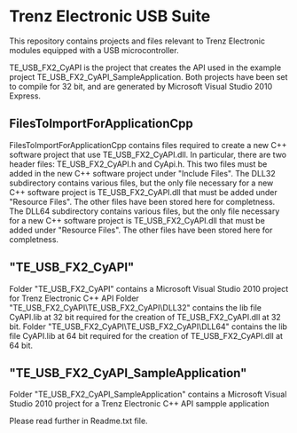 # Trenz Electronic USB Suite
This repository contains projects and files relevant to Trenz Electronic modules equipped with a USB microcontroller.

TE_USB_FX2_CyAPI is the project that creates the API used in the example project TE_USB_FX2_CyAPI_SampleApplication.
Both projects have been set to compile for 32 bit, and are generated by Microsoft Visual Studio 2010 Express.

## FilesToImportForApplicationCpp<br />
FilesToImportForApplicationCpp contains files required to create a new C++ software project that use TE_USB_FX2_CyAPI.dll.
In particular, there are two header files: TE_USB_FX2_CyAPI.h and CyApi.h. This two files must be added in the new C++ software project under "Include Files".
The DLL32 subdirectory contains various files, but the only file necessary for a new C++ software project is TE_USB_FX2_CyAPI.dll that must be added under "Resource Files". The other files have been stored here for completness. 
The DLL64 subdirectory contains various files, but the only file necessary for a new C++ software project is TE_USB_FX2_CyAPI.dll that must be added under "Resource Files". The other files have been stored here for completness.

## "TE_USB_FX2_CyAPI"
Folder "TE_USB_FX2_CyAPI" contains a Microsoft Visual Studio 2010 project for Trenz Electronic C++ API
Folder "TE_USB_FX2_CyAPI\TE_USB_FX2_CyAPI\DLL32" contains the lib file CyAPI.lib at 32 bit required for the creation of TE_USB_FX2_CyAPI.dll at 32 bit.
Folder "TE_USB_FX2_CyAPI\TE_USB_FX2_CyAPI\DLL64" contains the lib file CyAPI.lib at 64 bit required for the creation of TE_USB_FX2_CyAPI.dll at 64 bit.

## "TE_USB_FX2_CyAPI_SampleApplication"
Folder "TE_USB_FX2_CyAPI_SampleApplication" contains a Microsoft Visual Studio 2010 project for a Trenz Electronic C++ API sampple application

Please read further in Readme.txt file.
